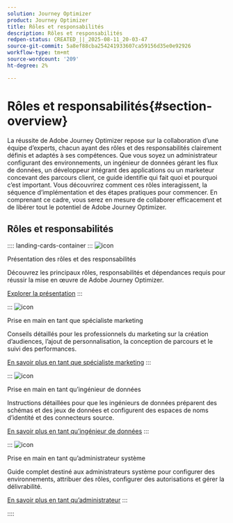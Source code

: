 ```yaml
---
solution: Journey Optimizer
product: Journey Optimizer
title: Rôles et responsabilités
description: Rôles et responsabilités
redpen-status: CREATED_||_2025-08-11_20-03-47
source-git-commit: 5a8ef88cba254241933607ca59156d35e0e92926
workflow-type: tm+mt
source-wordcount: '209'
ht-degree: 2%

---
```



# Rôles et responsabilités{#section-overview}

La réussite de Adobe Journey Optimizer repose sur la collaboration d’une équipe d’experts, chacun ayant des rôles et des responsabilités clairement définis et adaptés à ses compétences. Que vous soyez un administrateur configurant des environnements, un ingénieur de données gérant les flux de données, un développeur intégrant des applications ou un marketeur concevant des parcours client, ce guide identifie qui fait quoi et pourquoi c’est important. Vous découvrirez comment ces rôles interagissent, la séquence d’implémentation et des étapes pratiques pour commencer. En comprenant ce cadre, vous serez en mesure de collaborer efficacement et de libérer tout le potentiel de Adobe Journey Optimizer.

## Rôles et responsabilités

:::: landing-cards-container
:::
![icon](https://cdn.experienceleague.adobe.com/icons/book.svg?lang=fr)

Présentation des rôles et des responsabilités

Découvrez les principaux rôles, responsabilités et dépendances requis pour réussir la mise en œuvre de Adobe Journey Optimizer.

[Explorer la présentation](../using/start/quick-start.md)
:::

:::
![icon](https://cdn.experienceleague.adobe.com/icons/bullseye.svg?lang=fr)

Prise en main en tant que spécialiste marketing

Conseils détaillés pour les professionnels du marketing sur la création d’audiences, l’ajout de personnalisation, la conception de parcours et le suivi des performances.

[En savoir plus en tant que spécialiste marketing](../using/start/path/marketer.md)
:::

:::
![icon](https://cdn.experienceleague.adobe.com/icons/code-branch.svg?lang=fr)

Prise en main en tant qu’ingénieur de données

Instructions détaillées pour que les ingénieurs de données préparent des schémas et des jeux de données et configurent des espaces de noms d’identité et des connecteurs source.

[En savoir plus en tant qu’ingénieur de données](../using/start/path/data-engineer.md)
:::

:::
![icon](https://cdn.experienceleague.adobe.com/icons/gear.svg?lang=fr)

Prise en main en tant qu’administrateur système

Guide complet destiné aux administrateurs système pour configurer des environnements, attribuer des rôles, configurer des autorisations et gérer la délivrabilité.

[En savoir plus en tant qu’administrateur](../using/start/path/administrator.md)
:::

::::
